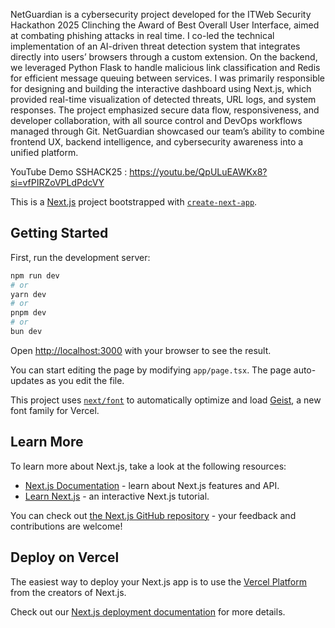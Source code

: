 NetGuardian is a cybersecurity project developed for the ITWeb Security Hackathon 2025 Clinching the Award of Best Overall User Interface, aimed at combating phishing attacks in real time. I co-led the technical implementation of an AI-driven threat detection system that integrates directly into users’ browsers through a custom extension. On the backend, we leveraged Python Flask to handle malicious link classification and Redis for efficient message queuing between services. I was primarily responsible for designing and building the interactive dashboard using Next.js, which provided real-time visualization of detected threats, URL logs, and system responses. The project emphasized secure data flow, responsiveness, and developer collaboration, with all source control and DevOps workflows managed through Git. NetGuardian showcased our team’s ability to combine frontend UX, backend intelligence, and cybersecurity awareness into a unified platform.


YouTube Demo SSHACK25 : https://youtu.be/QpULuEAWKx8?si=vfPIRZoVPLdPdcVY

This is a [Next.js](https://nextjs.org) project bootstrapped with [`create-next-app`](https://nextjs.org/docs/app/api-reference/cli/create-next-app).

## Getting Started

First, run the development server:

```bash
npm run dev
# or
yarn dev
# or
pnpm dev
# or
bun dev
```

Open [http://localhost:3000](http://localhost:3000) with your browser to see the result.

You can start editing the page by modifying `app/page.tsx`. The page auto-updates as you edit the file.

This project uses [`next/font`](https://nextjs.org/docs/app/building-your-application/optimizing/fonts) to automatically optimize and load [Geist](https://vercel.com/font), a new font family for Vercel.

## Learn More

To learn more about Next.js, take a look at the following resources:

- [Next.js Documentation](https://nextjs.org/docs) - learn about Next.js features and API.
- [Learn Next.js](https://nextjs.org/learn) - an interactive Next.js tutorial.

You can check out [the Next.js GitHub repository](https://github.com/vercel/next.js) - your feedback and contributions are welcome!

## Deploy on Vercel

The easiest way to deploy your Next.js app is to use the [Vercel Platform](https://vercel.com/new?utm_medium=default-template&filter=next.js&utm_source=create-next-app&utm_campaign=create-next-app-readme) from the creators of Next.js.

Check out our [Next.js deployment documentation](https://nextjs.org/docs/app/building-your-application/deploying) for more details.
